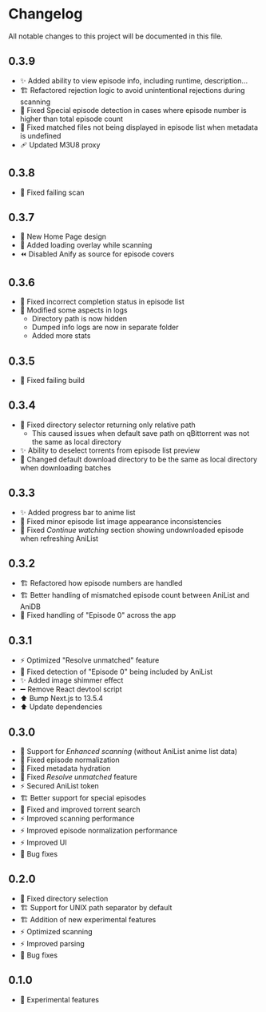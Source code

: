 # Changelog

All notable changes to this project will be documented in this file.

## 0.3.9

- ✨ Added ability to view episode info, including runtime, description...
- 🏗️ Refactored rejection logic to avoid unintentional rejections during scanning
- 🦺 Fixed Special episode detection in cases where episode number is higher than total episode count
- 🦺 Fixed matched files not being displayed in episode list when metadata is undefined
- 🩹 Updated M3U8 proxy

## 0.3.8

- 🚨 Fixed failing scan

## 0.3.7

- 💄 New Home Page design
- 🔄 Added loading overlay while scanning
- ⏪️ Disabled Anify as source for episode covers

## 0.3.6

- 🦺 Fixed incorrect completion status in episode list
- 🔄 Modified some aspects in logs
    - Directory path is now hidden
    - Dumped info logs are now in separate folder
    - Added more stats

## 0.3.5

- 🚨 Fixed failing build

## 0.3.4

- 🦺 Fixed directory selector returning only relative path
    - This caused issues when default save path on qBittorrent was not the same as local directory
- ✨ Ability to deselect torrents from episode list preview
- 🔄 Changed default download directory to be the same as local directory when downloading batches

## 0.3.3

- ✨ Added progress bar to anime list
- 🦺 Fixed minor episode list image appearance inconsistencies
- 🦺 Fixed *Continue watching* section showing undownloaded episode when refreshing AniList

## 0.3.2

- 🏗️ Refactored how episode numbers are handled
- 🏗️ Better handling of mismatched episode count between AniList and AniDB
- 🦺 Fixed handling of "Episode 0" across the app

## 0.3.1

- ⚡️ Optimized "Resolve unmatched" feature
- 🦺 Fixed detection of "Episode 0" being included by AniList
- ✨ Added image shimmer effect
- ➖ Remove React devtool script
- ⬆️ Bump Next.js to 13.5.4
- ⬆️ Update dependencies

## 0.3.0

- 🎉 Support for *Enhanced scanning* (without AniList anime list data)
- 🦺 Fixed episode normalization
- 🦺 Fixed metadata hydration
- 🦺 Fixed *Resolve unmatched* feature
- ⚡️ Secured AniList token
- 🏗️ Better support for special episodes
- 🦺 Fixed and improved torrent search
- ⚡️ Improved scanning performance
- ⚡️ Improved episode normalization performance
- ⚡️ Improved UI
- 🦺 Bug fixes

## 0.2.0

- 🦺 Fixed directory selection
- 🏗️ Support for UNIX path separator by default
- 🏗️ Addition of new experimental features
- ⚡️ Optimized scanning
- ⚡️ Improved parsing
- 🦺 Bug fixes

## 0.1.0

- 🎉 Experimental features
